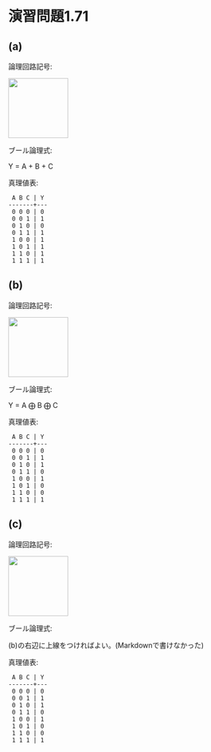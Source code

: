 # 演習問題1.71

## (a)

論理回路記号:

<img src="https://horie-t.github.io/DigitalDesignAndComputerArchitecture-Ans/images/ex1-71/OR3_1.svg" width="120px" />

ブール論理式:

Y = A + B + C

真理値表:
```
 A B C | Y
-------+---
 0 0 0 | 0
 0 0 1 | 1
 0 1 0 | 0
 0 1 1 | 1
 1 0 0 | 1
 1 0 1 | 1
 1 1 0 | 1
 1 1 1 | 1
```

## (b)

論理回路記号:

<img src="https://horie-t.github.io/DigitalDesignAndComputerArchitecture-Ans/images/ex1-71/XOR3_1.svg" width="120px" />

ブール論理式:

Y = A &#x2A01; B &#x2A01; C

真理値表:
```
 A B C | Y
-------+---
 0 0 0 | 0
 0 0 1 | 1
 0 1 0 | 1
 0 1 1 | 0
 1 0 0 | 1
 1 0 1 | 0
 1 1 0 | 0
 1 1 1 | 1
```

## (c)

論理回路記号:

<img src="https://horie-t.github.io/DigitalDesignAndComputerArchitecture-Ans/images/ex1-71/XNOR4_1.svg" width="120px" />

ブール論理式:

(b)の右辺に上線をつければよい。(Markdownで書けなかった)

真理値表:
```
 A B C | Y
-------+---
 0 0 0 | 0
 0 0 1 | 1
 0 1 0 | 1
 0 1 1 | 0
 1 0 0 | 1
 1 0 1 | 0
 1 1 0 | 0
 1 1 1 | 1
```
